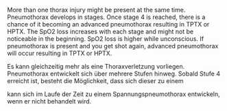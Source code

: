 More than one thorax injury might be present at the same time. Pneumothorax develops in stages. Once stage 4 is reached, there is a chance of it becoming an advanced pneumothorax resulting in TPTX or HPTX. The SpO2 loss increases with each stage and might not be noticeable in the beginning. SpO2 loss is higher while unconscious. If pneumothorax is present and you get shot again, advanced pneumothorax will occur resulting in TPTX or HPTX.


Es kann gleichzeitig mehr als eine Thoraxverletzung vorliegen. Pneumothorax entwickelt sich über mehrere Stufen hinweg. Sobald Stufe 4 erreicht ist, besteht die Möglichkeit, dass sich dieser zu einem  

kann sich im Laufe der Zeit zu einem Spannungspneumothorax entwickeln, wenn er nicht behandelt wird.
